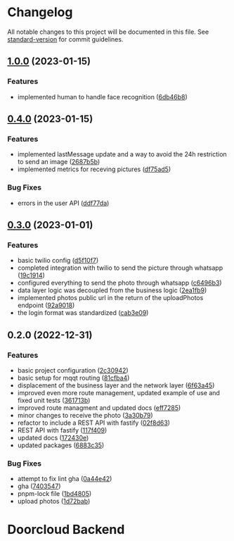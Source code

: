 # Changelog

All notable changes to this project will be documented in this file. See [standard-version](https://github.com/conventional-changelog/standard-version) for commit guidelines.

## [1.0.0](https://github.com/AnthonyLzq/DoorCloud-backend/compare/v0.4.0...v1.0.0) (2023-01-15)


### Features

* implemented human to handle face recognition ([6db46b8](https://github.com/AnthonyLzq/DoorCloud-backend/commit/6db46b85bc3a63e996d3f9f98c9cee7430ab7ea7))

## [0.4.0](https://github.com/AnthonyLzq/DoorCloud-backend/compare/v0.3.0...v0.4.0) (2023-01-15)


### Features

* implemented lastMessage update and a way to avoid the 24h restriction to send an image ([2687b5b](https://github.com/AnthonyLzq/DoorCloud-backend/commit/2687b5bb9c28bb4a11ec3531190bc5d36afb619a))
* implemented metrics for receving pictures ([df75ad5](https://github.com/AnthonyLzq/DoorCloud-backend/commit/df75ad5cfa1fcd5668299585147fac945fe75352))


### Bug Fixes

* errors in the user API ([ddf77da](https://github.com/AnthonyLzq/DoorCloud-backend/commit/ddf77da7d4ad2f34b244bcab3927d7a09afe9413))

## [0.3.0](https://github.com/AnthonyLzq/DoorCloud-backend/compare/v0.2.0...v0.3.0) (2023-01-01)


### Features

* basic twilio config ([d5f10f7](https://github.com/AnthonyLzq/DoorCloud-backend/commit/d5f10f7d83298143f0ac6eed4547d9f17493e878))
* completed integration with twilio to send the picture through whatsapp ([19c1914](https://github.com/AnthonyLzq/DoorCloud-backend/commit/19c191429f231ebb1ff179b3062d949ee74fb480))
* configured everything to send the photo through whatsapp ([c6496b3](https://github.com/AnthonyLzq/DoorCloud-backend/commit/c6496b3adf2e59679e79768e51fd235774cf2159))
* data layer logic was decoupled from the business logic ([2ea1fb9](https://github.com/AnthonyLzq/DoorCloud-backend/commit/2ea1fb9f8bb8254b025bc25ae60ef10dc92e8a49))
* implemented photos public url in the return of the uploadPhotos endpoint ([92a9018](https://github.com/AnthonyLzq/DoorCloud-backend/commit/92a90183b2c546f338d4bc4ee2ce2b47f203857c))
* the login format was standardized ([cab3e09](https://github.com/AnthonyLzq/DoorCloud-backend/commit/cab3e09916a017e24c5707cef7e6f2392fd47c3b))

## 0.2.0 (2022-12-31)


### Features

* basic project configuration ([2c30942](https://github.com/AnthonyLzq/DoorCloud-backend/commit/2c309421792b20d2e5ea7add4eff01b1bfad3c91))
* basic setup for mqqt routing ([81cfba4](https://github.com/AnthonyLzq/DoorCloud-backend/commit/81cfba40471c4905735d1f144361f77b0d81fc36))
* displacement of the business layer and the network layer ([6f63a45](https://github.com/AnthonyLzq/DoorCloud-backend/commit/6f63a45b8f773edbe8f0634c42a7fd71bcc7d4de))
* improved even more route management, updated example of use and fixed unit tests ([361713b](https://github.com/AnthonyLzq/DoorCloud-backend/commit/361713b0ee9ad596cb39e0bace6856567d3caa8c))
* improved route managment and updated docs ([eff7285](https://github.com/AnthonyLzq/DoorCloud-backend/commit/eff7285b6b6d5f56060c87ffad63cda37eae2a73))
* minor changes to receive the photo ([3a30b79](https://github.com/AnthonyLzq/DoorCloud-backend/commit/3a30b79f2241eeb8638da32aad96090ca8f82216))
* refactor to include a REST API with fastify ([02f8d63](https://github.com/AnthonyLzq/DoorCloud-backend/commit/02f8d635ef404e545a8e3b10cf4b7c4218f85796))
* REST API with fastify ([117f409](https://github.com/AnthonyLzq/DoorCloud-backend/commit/117f409b335f65356010b98fd16bf3f0ddbe2e88))
* updated docs ([172430e](https://github.com/AnthonyLzq/DoorCloud-backend/commit/172430ebaba9825edcbf4d661411b7c39fd4eb67))
* updated packages ([6883c35](https://github.com/AnthonyLzq/DoorCloud-backend/commit/6883c35a9d66d4df96e9aad831fa016fd55fb334))


### Bug Fixes

* attempt to fix lint gha ([0a44e42](https://github.com/AnthonyLzq/DoorCloud-backend/commit/0a44e42bba9e53be88486ac13c772a1a178584df))
* gha ([7403547](https://github.com/AnthonyLzq/DoorCloud-backend/commit/74035479aef782728aa72fbc065cf86b0687bdb8))
* pnpm-lock file ([1bd4805](https://github.com/AnthonyLzq/DoorCloud-backend/commit/1bd48053f139757f130953143df277785d0e1b4c))
* upload photos ([1d72bab](https://github.com/AnthonyLzq/DoorCloud-backend/commit/1d72bab943666d1c054aeb8835bda1ad91253314))

# Doorcloud Backend